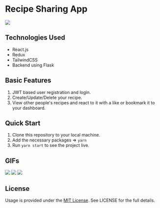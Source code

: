 # Recipe Sharing App

<img src = "https://user-images.githubusercontent.com/66206865/149466420-5a3ad850-80f4-44f3-bf31-929a57d6f793.png" />


## Technologies Used
- React.js
- Redux
- TailwindCSS
- Backend using Flask

## Basic Features

1. JWT based user registration and login.
2. Create/Update/Delete your recipe.
3. View other people's recipes and react to it with a like or bookmark it to your dashboard.

## Quick Start

1. Clone this repository to your local machine.
2. Add the necessary packages => `yarn`
3. Run `yarn start` to see the project live.

## GIFs
<img src = "https://user-images.githubusercontent.com/66206865/149467240-b37a4f63-293c-4e94-bc0a-b231707b0802.gif" />
<img src = "https://user-images.githubusercontent.com/66206865/149466498-14ab3176-1abe-497f-af3c-d31663838874.gif" />
<img src = "https://user-images.githubusercontent.com/66206865/149466513-57b32988-e6dd-4445-af9d-7099b0cab093.gif" />

## License

Usage is provided under the [MIT License](http://opensource.org/licenses/mit-license.php). See LICENSE for the full details.
